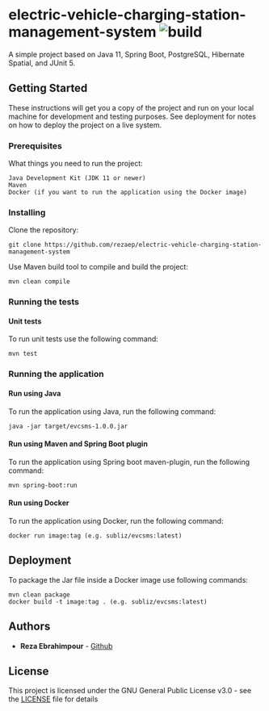 # electric-vehicle-charging-station-management-system ![build](https://github.com/rezaep/electric-vehicle-charging-station-management-system/workflows/build/badge.svg)

A simple project based on Java 11, Spring Boot, PostgreSQL, Hibernate Spatial, and JUnit 5.

## Getting Started

These instructions will get you a copy of the project and run on your local machine for development and testing purposes. See deployment for notes on how to deploy the project on a live system.

### Prerequisites

What things you need to run the project:

```
Java Development Kit (JDK 11 or newer)
Maven
Docker (if you want to run the application using the Docker image)
```

### Installing

Clone the repository:

```
git clone https://github.com/rezaep/electric-vehicle-charging-station-management-system
```

Use Maven build tool to compile and build the project:

```
mvn clean compile
```
### Running the tests

#### Unit tests

To run unit tests use the following command:

```
mvn test
```
### Running the application

#### Run using Java

To run the application using Java, run the following command:

```
java -jar target/evcsms-1.0.0.jar
```

#### Run using Maven and Spring Boot plugin

To run the application using Spring boot maven-plugin, run the following command:
                                                        
```
mvn spring-boot:run
```

#### Run using Docker

To run the application using Docker, run the following command:
                                                        
```
docker run image:tag (e.g. subliz/evcsms:latest)
```
## Deployment

To package the Jar file inside a Docker image use following commands:

```
mvn clean package
docker build -t image:tag . (e.g. subliz/evcsms:latest)
```

## Authors

* **Reza Ebrahimpour** - [Github](https://github.com/rezaep)

## License

This project is licensed under the GNU General Public License v3.0 - see the [LICENSE](LICENSE) file for details